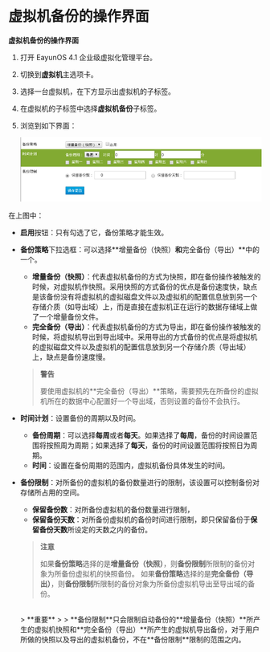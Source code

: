 # 虚拟机备份的操作界面

**虚拟机备份的操作界面**

1. 打开 EayunOS 4.1 企业级虚拟化管理平台。
2. 切换到**虚拟机**主选项卡。
3. 选择一台虚拟机，在下方显示出虚拟机的子标签。
4. 在虚拟机的子标签中选择**虚拟机备份**子标签。
5. 浏览到如下界面：

   ![虚拟机备份操作界面](../images/vm_backup_ui.png)

在上图中：

* **启用**按钮：只有勾选了它，备份策略才能生效。
* **备份策略**下拉选框：可以选择**增量备份（快照）**和**完全备份（导出）**中的一个。
   * **增量备份（快照）**：代表虚拟机备份的方式为快照，即在备份操作被触发的时候，对虚拟机作快照。采用快照的方式备份的优点是备份速度快，缺点是该备份没有将虚拟机的虚拟磁盘文件以及虚拟机的配置信息放到另一个存储介质（如导出域）上，而是直接在虚拟机正在运行的数据存储域上做了一个增量备份文件。
   * **完全备份（导出）**：代表虚拟机备份的方式为导出，即在备份操作被触发的时候，将虚拟机导出到导出域中。采用导出的方式备份的优点是将虚拟机的虚拟磁盘文件以及虚拟机的配置信息放到另一个存储介质（导出域）上，缺点是备份速度慢。

   > **警告**
   >
   > 要使用虚拟机的**完全备份（导出）**策略，需要预先在所备份的虚拟机所在的数据中心配置好一个导出域，否则设置的备份不会执行。

* **时间计划**：设置备份的周期以及时间。
   * **备份周期**：可以选择**每周**或者**每天**。如果选择了**每周**，备份的时间设置范围将按照周为周期；如果选择了**每天**，备份的时间设置范围将按照日为周期。
   * **时间**：设置在备份周期的范围内，虚拟机备份具体发生的时间。
* **备份限制**：对所备份的虚拟机的备份数量进行的限制，该设置可以控制备份对存储所占用的空间。
   * **保留备份数**：对所备份虚拟机的备份数量进行限制，
   * **保留备份天数**：对所备份虚拟机的备份时间进行限制，即只保留备份于**保留备份天数**所设定的天数之内的备份。

   > **注意**
   >
   > 如果**备份策略**选择的是**增量备份（快照）**，则**备份限制**所限制的备份对象为所备份虚拟机的快照备份。
   > 如果**备份策略**选择的是**完全备份（导出）**，则**备份限制**所限制的备份对象为所备份虚拟机导出至导出域的备份。

   <br/>
   > **重要**
   >
   > **备份限制**只会限制自动备份的**增量备份（快照）**所产生的虚拟机快照和**完全备份（导出）**所产生的虚拟机导出备份，对于用户所做的快照以及导出的虚拟机备份，不在**备份限制**限制的范围之内。
